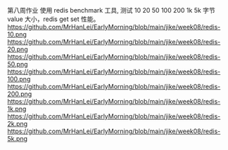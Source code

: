 第八周作业
使用 redis benchmark 工具, 测试 10 20 50 100 200 1k 5k 字节 value 大小，redis get set 性能。
https://github.com/MrHanLei/EarlyMorning/blob/main/jike/week08/redis-10.png
https://github.com/MrHanLei/EarlyMorning/blob/main/jike/week08/redis-20.png
https://github.com/MrHanLei/EarlyMorning/blob/main/jike/week08/redis-50.png
https://github.com/MrHanLei/EarlyMorning/blob/main/jike/week08/redis-100.png
https://github.com/MrHanLei/EarlyMorning/blob/main/jike/week08/redis-200.png
https://github.com/MrHanLei/EarlyMorning/blob/main/jike/week08/redis-1k.png
https://github.com/MrHanLei/EarlyMorning/blob/main/jike/week08/redis-2k.png
https://github.com/MrHanLei/EarlyMorning/blob/main/jike/week08/redis-5k.png
